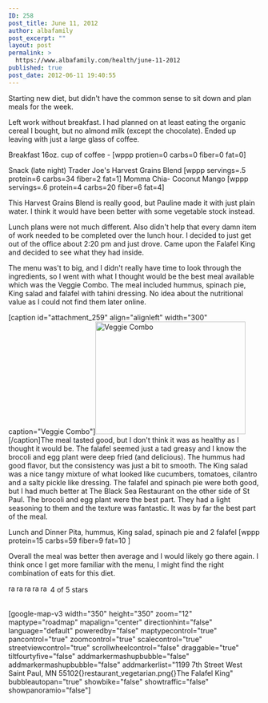 ```yaml
---
ID: 258
post_title: June 11, 2012
author: albafamily
post_excerpt: ""
layout: post
permalink: >
  https://www.albafamily.com/health/june-11-2012
published: true
post_date: 2012-06-11 19:40:55
---
```

Starting new diet, but didn't have the common sense to sit down and plan meals for the week.

Left work without breakfast. I had planned on at least eating the organic cereal I bought, but no almond milk (except the chocolate). Ended up leaving with just a large glass of coffee.

Breakfast
16oz. cup of coffee - [wppp protien=0 carbs=0 fiber=0 fat=0]

Snack (late night)
Trader Joe's Harvest Grains Blend [wppp servings=.5 protein=6 carbs=34 fiber=2 fat=1]
Momma Chia- Coconut Mango [wppp servings=.6 protein=4 carbs=20 fiber=6 fat=4]

This Harvest Grains Blend is really good, but Pauline made it with just plain water. I think it would have been better with some vegetable stock instead.

Lunch plans were not much different. Also didn't help that every damn item of work needed to be completed over the lunch hour. I decided to just get out of the office about 2:20 pm and just drove. Came upon the Falafel King and decided to see what they had inside.

The menu was't to big, and I didn't really have time to look through the ingredients, so I went with what I thought would be the best meal available which was the Veggie Combo. The meal included hummus, spinach pie, King salad and falafel with tahini dressing. No idea about the nutritional value as I could not find them later online.

[caption id="attachment_259" align="alignleft" width="300" caption="Veggie Combo"]<a href="https://www.albafamily.com/wp-content/uploads/IMG_20120611_143423.jpg" title="Veggie Combo" class="fancybox"><img src="https://www.albafamily.com/wp-content/uploads/IMG_20120611_143423-300x225.jpg" alt="Veggie Combo" title="Veggie Combo" width="300" height="225" class="size-medium wp-image-259" /></a>[/caption]The meal tasted good, but I don't think it was as healthy as I thought it would be. The falafel seemed just a tad greasy and I know the brocoli and egg plant were deep fried (and delicious). The hummus had good flavor, but the consistency was just a bit to smooth. The King salad was a nice tangy mixture of what looked like cucumbers, tomatoes, cilantro and a salty pickle like dressing. The falafel and spinach pie were both good, but I had much better at The Black Sea Restaurant on the other side of St Paul. The brocoli and egg plant were the best part. They had a light seasoning to them and the texture was fantastic. It was by far the best part of the meal.

Lunch and Dinner
Pita, hummus, King salad, spinach pie and 2 falafel [wppp protein=15 carbs=59 fiber=9 fat=10 ]

Overall the meal was better then average and I would likely go there again. I think once I get more familiar with the menu, I might find the right combination of eats for this diet.

<div><img class="size-full wp-image-90" title="rating_on" src="https://www.albafamily.com/wp-content/uploads/rating_on.gif" alt="rating on" width="16" height="16" /><img class="size-full wp-image-90" title="rating_on" src="https://www.albafamily.com/wp-content/uploads/rating_on.gif" alt="rating on" width="16" height="16" /><img class="size-full wp-image-90" title="rating_on" src="https://www.albafamily.com/wp-content/uploads/rating_on.gif" alt="rating on" width="16" height="16" /><img class="size-full wp-image-90" title="rating_on" src="https://www.albafamily.com/wp-content/uploads/rating_on.gif" alt="rating on" width="16" height="16" /><img class="size-full wp-image-90" title="rating_off" src="https://www.albafamily.com/wp-content/uploads/rating_off.gif" alt="rating on" width="16" height="16" /> 4 of 5 stars</div>

<br />[google-map-v3 width="350" height="350" zoom="12" maptype="roadmap" mapalign="center" directionhint="false" language="default" poweredby="false" maptypecontrol="true" pancontrol="true" zoomcontrol="true" scalecontrol="true" streetviewcontrol="true" scrollwheelcontrol="false" draggable="true" tiltfourtyfive="false" addmarkermashupbubble="false" addmarkermashupbubble="false" addmarkerlist="1199 7th Street West  Saint Paul, MN 55102{}restaurant_vegetarian.png{}The Falafel King" bubbleautopan="true" showbike="false" showtraffic="false" showpanoramio="false"]<br />
